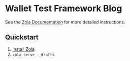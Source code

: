 Wallet Test Framework Blog
==========================

See the [Zola Documentation](https://www.getzola.org/documentation/) for more
detailed instructions.

## Quickstart

1. [Install Zola](https://www.getzola.org/documentation/getting-started/installation/).
1. `zola serve --drafts`
